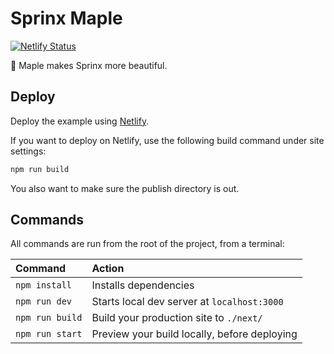 # Sprinx Maple

[![Netlify Status](https://api.netlify.com/api/v1/badges/eaa82cc8-22ca-4669-9bd8-8cfdb4007218/deploy-status)](https://app.netlify.com/projects/sprinx/deploys)

🍁 Maple makes Sprinx more beautiful.

## Deploy

Deploy the example using [Netlify](https://netlify.com).

If you want to deploy on Netlify, use the following build command under site settings:

```bash
npm run build
```

You also want to make sure the publish directory is out.

## Commands

All commands are run from the root of the project, from a terminal:

| Command         | Action                                       |
| :-------------- | :------------------------------------------- |
| `npm install`   | Installs dependencies                        |
| `npm run dev`   | Starts local dev server at `localhost:3000`  |
| `npm run build` | Build your production site to `./next/`      |
| `npm run start` | Preview your build locally, before deploying |
